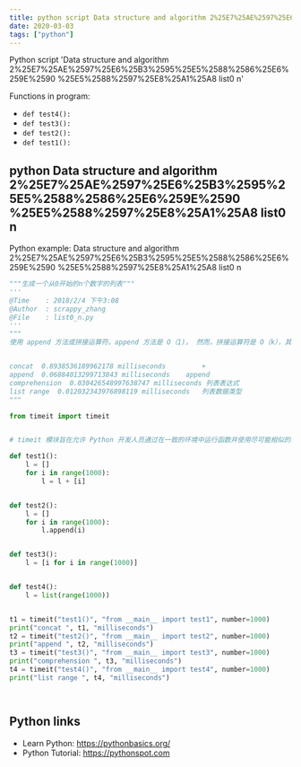 ```yaml
---
title: python script Data structure and algorithm 2%25E7%25AE%2597%25E6%25B3%2595%25E5%2588%2586%25E6%259E%2590 %25E5%2588%2597%25E8%25A1%25A8 list0 n (snippet)
date: 2020-03-03
tags: ["python"]
---
```

Python script 'Data structure and algorithm 2%25E7%25AE%2597%25E6%25B3%2595%25E5%2588%2586%25E6%259E%2590 %25E5%2588%2597%25E8%25A1%25A8 list0 n'

Functions in program: 
* `def test4():`
* `def test3():`
* `def test2():`
* `def test1():`

## python Data structure and algorithm 2%25E7%25AE%2597%25E6%25B3%2595%25E5%2588%2586%25E6%259E%2590 %25E5%2588%2597%25E8%25A1%25A8 list0 n

Python example: Data structure and algorithm 2%25E7%25AE%2597%25E6%25B3%2595%25E5%2588%2586%25E6%259E%2590 %25E5%2588%2597%25E8%25A1%25A8 list0 n

```python
"""生成一个从0开始的n个数字的列表"""
'''
@Time    : 2018/2/4 下午3:08
@Author  : scrappy_zhang
@File    : list0_n.py
'''
"""
使用 append 方法或拼接运算符。append 方法是 O（1)。 然而，拼接运算符是 O（k），其中 k 是要拼接的列表的大小


concat  0.8938536189962178 milliseconds         +
append  0.06884013299713843 milliseconds    append
comprehension  0.030426548997638747 milliseconds 列表表达式
list range  0.012032343976898119 milliseconds   列表数据类型
"""

from timeit import timeit


# timeit 模块旨在允许 Python 开发人员通过在一致的环境中运行函数并使用尽可能相似的操作系统的时序机制来进行跨平台时序测量。

def test1():
    l = []
    for i in range(1000):
        l = l + [i]


def test2():
    l = []
    for i in range(1000):
        l.append(i)


def test3():
    l = [i for i in range(1000)]


def test4():
    l = list(range(1000))


t1 = timeit("test1()", "from __main__ import test1", number=1000)
print("concat ", t1, "milliseconds")
t2 = timeit("test2()", "from __main__ import test2", number=1000)
print("append ", t2, "milliseconds")
t3 = timeit("test3()", "from __main__ import test3", number=1000)
print("comprehension ", t3, "milliseconds")
t4 = timeit("test4()", "from __main__ import test4", number=1000)
print("list range ", t4, "milliseconds")




```

## Python links

- Learn Python: https://pythonbasics.org/
- Python Tutorial: https://pythonspot.com
